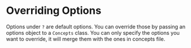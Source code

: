 # Overriding Options

Options under `?` are default options. You can override those by passing an
options object to a `Concepts` class. You can only specify the options you
want to override, it will merge them with the ones in concepts file.

